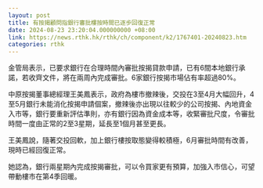 ```yaml
---
layout: post
title: 有按揭顧問指銀行審批樓按時間已逐步回復正常
date: 2024-08-23 23:20:04.000000000 +08:00
link: https://news.rthk.hk/rthk/ch/component/k2/1767401-20240823.htm
categories: rthk
---
```


金管局表示，已要求銀行在合理時間內審批按揭貸款申請，已有6間本地銀行承諾，若收齊文件，將在兩周內完成審批。6家銀行按揭市場佔有率超過80%。

中原按揭董事總經理王美鳳表示，政府為樓市撤辣後，交投在3至4月大幅回升，4至5月銀行未能消化按揭申請個案，撤辣後亦出現以往較少的公司按揭、內地資金入市等，銀行要重新評估準則，亦有銀行因為資金成本等，收緊審批尺度，令審批時間一度由正常的2至3星期，延長至1個月甚至更長。

王美鳳說，隨著交投回軟，加上銀行樓按取態變得較積極，6月審批時間有改善，現時已經回復正常。

她認為，銀行兩星期內完成按揭審批，可以令買家更有預算，加強入市信心，可望帶動樓市在第4季回暖。

